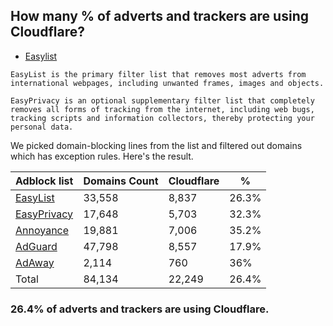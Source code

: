 ## How many % of adverts and trackers are using Cloudflare?


- [Easylist](https://web.archive.org/web/20210516110248/https://easylist.to/)
```
EasyList is the primary filter list that removes most adverts from international webpages, including unwanted frames, images and objects.

EasyPrivacy is an optional supplementary filter list that completely removes all forms of tracking from the internet, including web bugs, tracking scripts and information collectors, thereby protecting your personal data.
```


We picked domain-blocking lines from the list and filtered out domains which has exception rules.
Here's the result.


| Adblock list | Domains Count | Cloudflare | % |
| --- | --- | --- | --- |
| [EasyList](https://easylist.to/easylist/easylist.txt) | 33,558 | 8,837 | 26.3% |
| [EasyPrivacy](https://easylist.to/easylist/easyprivacy.txt) | 17,648 | 5,703 | 32.3% |
| [Annoyance](https://secure.fanboy.co.nz/fanboy-annoyance.txt) | 19,881 | 7,006 | 35.2% |
| [AdGuard](https://adguardteam.github.io/AdGuardSDNSFilter/Filters/filter.txt) | 47,798 | 8,557 | 17.9% |
| [AdAway](https://raw.githubusercontent.com/AdAway/adaway.github.io/master/hosts.txt) | 2,114 | 760 | 36% |
| Total | 84,134 | 22,249 | 26.4% |


### 26.4% of adverts and trackers are using Cloudflare.